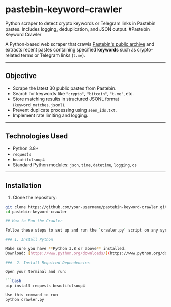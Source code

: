 # pastebin-keyword-crawler
Python scraper to detect crypto keywords or Telegram links in Pastebin pastes. Includes logging, deduplication, and JSON output.
#Pastebin Keyword Crawler

A Python-based web scraper that crawls [Pastebin's public archive](https://pastebin.com/archive) and extracts recent pastes containing specified **keywords** such as crypto-related terms or Telegram links (`t.me`).

---

## Objective

- Scrape the latest 30 public pastes from Pastebin.
- Search for keywords like `"crypto"`, `"bitcoin"`, `"t.me"`, etc.
- Store matching results in structured JSONL format (`keyword_matches.jsonl`).
- Prevent duplicate processing using `seen_ids.txt`.
- Implement rate limiting and logging.

---

## Technologies Used

- Python 3.8+
- `requests`
- `beautifulsoup4`
- Standard Python modules: `json`, `time`, `datetime`, `logging`, `os`

---

##  Installation

1. Clone the repository:

```bash
git clone https://github.com/your-username/pastebin-keyword-crawler.git
cd pastebin-keyword-crawler

## How to Run the Crawler

Follow these steps to set up and run the `crawler.py` script on any system with Python 3.8+ installed.

### 1. Install Python

Make sure you have **Python 3.8 or above** installed.  
Download: [https://www.python.org/downloads/](https://www.python.org/downloads/)

###  2. Install Required Dependencies

Open your terminal and run:

```bash
pip install requests beautifulsoup4

Use this command to run
python crawler.py
